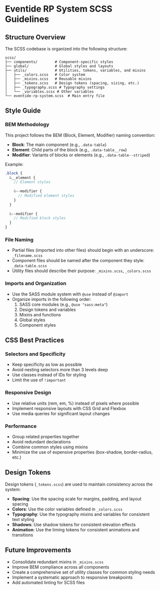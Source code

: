 # Eventide RP System SCSS Guidelines

## Structure Overview

The SCSS codebase is organized into the following structure:

```
scss/
├── components/        # Component-specific styles
├── global/            # Global styles and layouts
├── utils/             # Utilities, tokens, variables, and mixins
│   ├── _colors.scss   # Color system
│   ├── _mixins.scss   # Reusable mixins
│   ├── _tokens.scss   # Design tokens (spacing, sizing, etc.)
│   ├── _typography.scss # Typography settings
│   └── _variables.scss # Other variables
└── eventide-rp-system.scss  # Main entry file
```

## Style Guide

### BEM Methodology

This project follows the BEM (Block, Element, Modifier) naming convention:

- **Block**: The main component (e.g., `.data-table`)
- **Element**: Child parts of the block (e.g., `.data-table__row`)
- **Modifier**: Variants of blocks or elements (e.g., `.data-table--striped`)

Example:
```scss
.block {
  &__element {
    // Element styles
    
    &--modifier {
      // Modified element styles
    }
  }
  
  &--modifier {
    // Modified block styles
  }
}
```

### File Naming

- Partial files (imported into other files) should begin with an underscore: `_filename.scss`
- Component files should be named after the component they style: `_data-table.scss`
- Utility files should describe their purpose: `_mixins.scss`, `_colors.scss`

### Imports and Organization

- Use the SASS module system with `@use` instead of `@import`
- Organize imports in the following order:
  1. SASS core modules (e.g., `@use "sass:meta"`)
  2. Design tokens and variables
  3. Mixins and functions
  4. Global styles
  5. Component styles

## CSS Best Practices

### Selectors and Specificity

- Keep specificity as low as possible
- Avoid nesting selectors more than 3 levels deep
- Use classes instead of IDs for styling
- Limit the use of `!important`

### Responsive Design

- Use relative units (rem, em, %) instead of pixels where possible
- Implement responsive layouts with CSS Grid and Flexbox
- Use media queries for significant layout changes

### Performance

- Group related properties together
- Avoid redundant declarations
- Combine common styles using mixins
- Minimize the use of expensive properties (box-shadow, border-radius, etc.)

## Design Tokens

Design tokens (`_tokens.scss`) are used to maintain consistency across the system:

- **Spacing**: Use the spacing scale for margins, padding, and layout spacing
- **Colors**: Use the color variables defined in `_colors.scss`
- **Typography**: Use the typography mixins and variables for consistent text styling
- **Shadows**: Use shadow tokens for consistent elevation effects
- **Animation**: Use the timing tokens for consistent animations and transitions

## Future Improvements

- Consolidate redundant mixins in `_mixins.scss`
- Improve BEM compliance across all components
- Create a comprehensive set of utility classes for common styling needs
- Implement a systematic approach to responsive breakpoints
- Add automated linting for SCSS files 